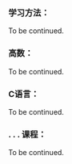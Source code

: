 ### 学习方法：

To be continued.

### 高数：

To be continued.

### C语言：

To be continued.

### . . . 课程：

To be continued.